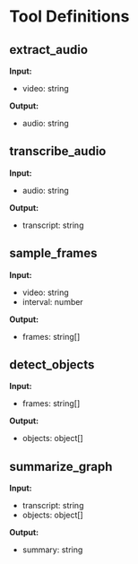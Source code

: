 # Tool Definitions

## extract_audio
**Input:**
- video: string

**Output:**
- audio: string

## transcribe_audio
**Input:**
- audio: string

**Output:**
- transcript: string

## sample_frames
**Input:**
- video: string
- interval: number

**Output:**
- frames: string[]

## detect_objects
**Input:**
- frames: string[]

**Output:**
- objects: object[]

## summarize_graph
**Input:**
- transcript: string
- objects: object[]

**Output:**
- summary: string

